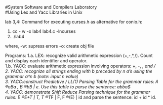 #System Software and Compilers Laboratory<br />
#Using Lex and Yacc Libraries in Unix<br />

lab 3,4:
Command for executing curses.h as alternative for conio.h:
1. cc - w -o lab4 lab4.c -lncurses
2. ./lab4

where,
-w: supress errors
-o: create obj file

Programs:
1.a. LEX: recognize valid arithmetic expression (+,-,*,/). Count and display each identifier and operator.<br />
1.b. YACC: evaluate arithmetic expression involving operators: +, -, *,
and /<br />
2. YACC: recognize all strings ending with b preceded by n a’s using the grammar a^n b (note: input n value)<br />
3. YACC:construct Predictive / LL(1) Parsing Table for the grammar rules: A ®aBa , B ®bB | e. Use this table to parse the sentence: abba$<br />
4. YACC: demonstrate Shift Reduce Parsing technique for the grammar rules: E ®E+T | T, T ®T*F | F, F ®(E) | id and parse the sentence: id + id * id.<br />
